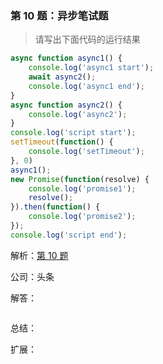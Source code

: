 ### 第 10 题：异步笔试题

> 请写出下面代码的运行结果

```js
async function async1() {
    console.log('async1 start');
    await async2();
    console.log('async1 end');
}
async function async2() {
    console.log('async2');
}
console.log('script start');
setTimeout(function() {
    console.log('setTimeout');
}, 0)
async1();
new Promise(function(resolve) {
    console.log('promise1');
    resolve();
}).then(function() {
    console.log('promise2');
});
console.log('script end');
```

解析：[第 10 题](https://github.com/Advanced-Frontend/Daily-Interview-Question/issues/7)

公司：头条

解答：



```javascript

```

总结：



扩展：



